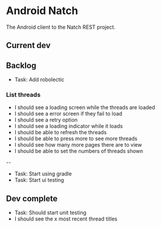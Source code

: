 # Android Natch

The Android client to the Natch REST project.

## Current dev

## Backlog

* Task: Add robolectic

### List threads

* I should see a loading screen while the threads are loaded
* I should see a error screen if they fail to load
* I should see a retry option
* I should see a loading indicator while it loads
* I should be able to refresh the threads
* I should be able to press more to see more threads
* I should see how many more pages there are to view
* I should be able to set the numbers of threads shown

--

* Task: Start using gradle
* Task: Start ui testing

## Dev complete

* Task: Should start unit testing
* I should see the x most recent thread titles
